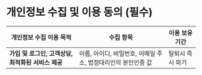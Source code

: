 # 개인정보 수집 및 이용 동의 (필수)

| **개인정보 수집 이용 목적**                                                                                                                  	| **수집 항목**                                                                             	| **이용 보유 기간**                                                         	|
|----------------------------------------------------------------------------------------------------------------------------------------------	|-------------------------------------------------------------------------------------------	|----------------------------------------------------------------------------	|
| **가입 및 로그인, 고객상담, 최적화된 서비스 제공**                                                                                           	| 이름, 아이디, 비밀번호, 이메일 주소, 법정대리인의 본인인증 값                             	| 탈퇴시 즉시 파기                                                           	|
